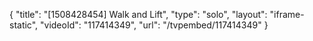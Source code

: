 {
    "title": "[1508428454] Walk and Lift",
    "type": "solo",
    "layout": "iframe-static",
    "videoId": "117414349",
    "url": "\/tvpembed\/117414349"
}